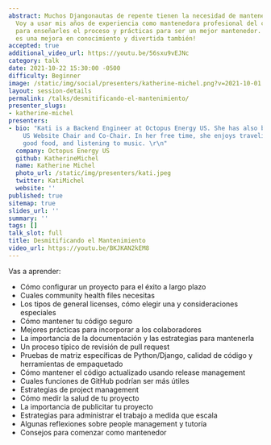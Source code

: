 ```yaml
---
abstract: Muchos Djangonautas de repente tienen la necesidad de mantener un proyecto.
  Voy a usar mis años de experiencia como mantenedora profesional del código abierto
  para enseñarles el proceso y prácticas para ser un mejor mantenedor. ¡El mantenimiento
  es una mejora en conocimiento y divertida también!
accepted: true
additional_video_url: https://youtu.be/56sxu9vEJNc
category: talk
date: 2021-10-22 15:30:00 -0500
difficulty: Beginner
image: /static/img/social/presenters/katherine-michel.png?v=2021-10-01
layout: session-details
permalink: /talks/desmitificando-el-mantenimiento/
presenter_slugs:
- katherine-michel
presenters:
- bio: "Kati is a Backend Engineer at Octopus Energy US. She has also been the DjangoCon
    US Website Chair and Co-Chair. In her free time, she enjoys traveling,       eating
    good food, and listening to music. \r\n"
  company: Octopus Energy US
  github: KatherineMichel
  name: Katherine Michel
  photo_url: /static/img/presenters/kati.jpeg
  twitter: KatiMichel
  website: ''
published: true
sitemap: true
slides_url: ''
summary: ''
tags: []
talk_slot: full
title: Desmitificando el Mantenimiento
video_url: https://youtu.be/BKJKAN2kEM8
---
```


Vas a aprender:

* Cómo configurar un proyecto para el éxito a largo plazo
* Cuales community health files necesitas
* Los tipos de general licenses, cómo elegir una y consideraciones especiales
* Cómo mantener tu código seguro
* Mejores prácticas para incorporar a los colaboradores
* La importancia de la documentación y las estrategias para mantenerla
* Un proceso típico de revisión de pull request
* Pruebas de matriz específicas de Python/Django, calidad de código y herramientas de empaquetado
* Cómo mantener el código actualizado usando release management
* Cuales funciones de GitHub podrían ser más útiles
* Estrategias de project management
* Cómo medir la salud de tu proyecto
* La importancia de publicitar tu proyecto
* Estrategias para administrar el trabajo a medida que escala
* Algunas reflexiones sobre people management y tutoría
* Consejos para comenzar como mantenedor
